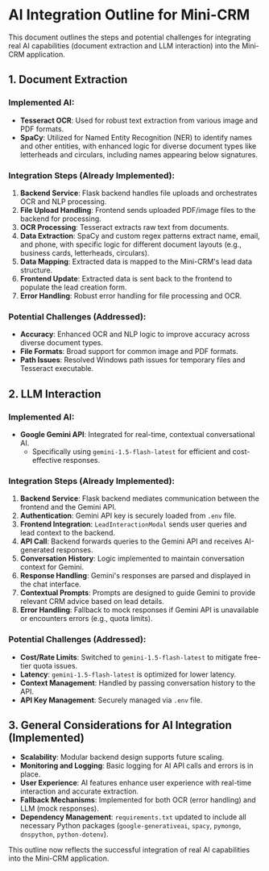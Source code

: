 # AI Integration Outline for Mini-CRM

This document outlines the steps and potential challenges for integrating real AI capabilities (document extraction and LLM interaction) into the Mini-CRM application.

## 1. Document Extraction

### Implemented AI:
- **Tesseract OCR**: Used for robust text extraction from various image and PDF formats.
- **SpaCy**: Utilized for Named Entity Recognition (NER) to identify names and other entities, with enhanced logic for diverse document types like letterheads and circulars, including names appearing below signatures.

### Integration Steps (Already Implemented):
1.  **Backend Service**: Flask backend handles file uploads and orchestrates OCR and NLP processing.
2.  **File Upload Handling**: Frontend sends uploaded PDF/image files to the backend for processing.
3.  **OCR Processing**: Tesseract extracts raw text from documents.
4.  **Data Extraction**: SpaCy and custom regex patterns extract name, email, and phone, with specific logic for different document layouts (e.g., business cards, letterheads, circulars).
5.  **Data Mapping**: Extracted data is mapped to the Mini-CRM's lead data structure.
6.  **Frontend Update**: Extracted data is sent back to the frontend to populate the lead creation form.
7.  **Error Handling**: Robust error handling for file processing and OCR.

### Potential Challenges (Addressed):
-   **Accuracy**: Enhanced OCR and NLP logic to improve accuracy across diverse document types.
-   **File Formats**: Broad support for common image and PDF formats.
-   **Path Issues**: Resolved Windows path issues for temporary files and Tesseract executable.

## 2. LLM Interaction

### Implemented AI:
- **Google Gemini API**: Integrated for real-time, contextual conversational AI.
  - Specifically using `gemini-1.5-flash-latest` for efficient and cost-effective responses.

### Integration Steps (Already Implemented):
1.  **Backend Service**: Flask backend mediates communication between the frontend and the Gemini API.
2.  **Authentication**: Gemini API key is securely loaded from `.env` file.
3.  **Frontend Integration**: `LeadInteractionModal` sends user queries and lead context to the backend.
4.  **API Call**: Backend forwards queries to the Gemini API and receives AI-generated responses.
5.  **Conversation History**: Logic implemented to maintain conversation context for Gemini.
6.  **Response Handling**: Gemini's responses are parsed and displayed in the chat interface.
7.  **Contextual Prompts**: Prompts are designed to guide Gemini to provide relevant CRM advice based on lead details.
8.  **Error Handling**: Fallback to mock responses if Gemini API is unavailable or encounters errors (e.g., quota limits).

### Potential Challenges (Addressed):
-   **Cost/Rate Limits**: Switched to `gemini-1.5-flash-latest` to mitigate free-tier quota issues.
-   **Latency**: `gemini-1.5-flash-latest` is optimized for lower latency.
-   **Context Management**: Handled by passing conversation history to the API.
-   **API Key Management**: Securely managed via `.env` file.

## 3. General Considerations for AI Integration (Implemented)

-   **Scalability**: Modular backend design supports future scaling.
-   **Monitoring and Logging**: Basic logging for AI API calls and errors is in place.
-   **User Experience**: AI features enhance user experience with real-time interaction and accurate extraction.
-   **Fallback Mechanisms**: Implemented for both OCR (error handling) and LLM (mock responses).
-   **Dependency Management**: `requirements.txt` updated to include all necessary Python packages (`google-generativeai`, `spacy`, `pymongo`, `dnspython`, `python-dotenv`).

This outline now reflects the successful integration of real AI capabilities into the Mini-CRM application.

